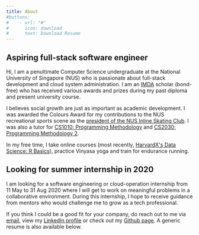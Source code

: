 ```yaml
---
title: About
#buttons:
#    - url: "#"
#      icon: download
#      text: Download Resume
---
```

## Aspiring full-stack software engineer
Hi, I am a penultimate Computer Science undergraduate at the National University of Singapore (NUS) who is passionate about full-stack development and cloud system administration. I am an [IMDA](https://www.imda.gov.sg) scholar (bond-free) who has received various awards and prizes during my past diploma and present university course.

I believes social growth are just as important as academic development. I was awarded the Colours Award for my contributions to the NUS recreational sports scene as the [president of the NUS Inline Skating Club](https://www.instagram.com/nusskating/?hl=en). I was also a tutor for [CS1010: Programming Methodology](https://nusmods.com/modules/CS1010/programming-methodology) and [CS2030: Programming Methodology 2](https://nusmods.com/modules/CS2030/programming-methodology-ii).

In my free time, I take online courses (most recently, [HarvardX's Data Science: R Basics](https://www.edx.org/course/data-science-r-basics)), practice Vinyasa yoga and train for endurance running.

## Looking for summer internship in 2020
I am looking for a software engineering or cloud-operation internship from 11 May to 31 Aug 2020 where I will get to work on meaningful problems in a collaborative environment. During this internship, I hope to receive guidance from mentors who would challenge me to grow as a tech professional.

If you think I could be a good fit for your company, do reach out to me via [email](mailto:evantay@comp.nus.edu.sg), view my [LinkedIn profile](https://www.linkedin.com/in/evanitsg/) or check out my [Github page](https://github.com/DigiPie). A generic resume is also available below.
